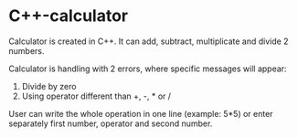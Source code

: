 # C++-calculator

Calculator is created in C++. It can add, subtract, multiplicate and divide 2 numbers. 

Calculator is handling with 2 errors, where specific messages will appear:
1. Divide by zero
2. Using operator different than +, -, * or /

User can write the whole operation in one line (example: 5*5) or enter separately first number, operator and second number.
